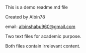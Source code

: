 This is a demo readme.md file

Created by Albin78

email: albinshabu960@gmail.com

Two text files for academic purpose.

Both files contain irrelevant content.


